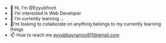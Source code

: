 - 👋 Hi, I’m @Eyyubfront
- 👀 I’m interested in Web Developer
- 🌱 I’m currently learning ...
- 💞️I’m looking to collaborate on anything belongs to my currently learning things
- 📫 How to reach me eyyubbayramov811@gmail.com



